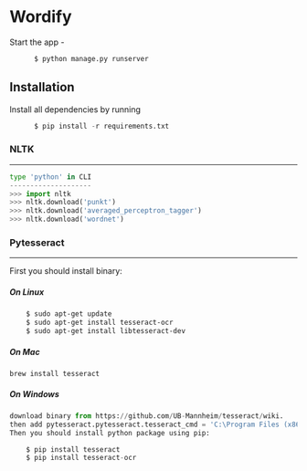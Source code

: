 # Wordify

Start the app -
```python
      $ python manage.py runserver
```

## Installation
Install all dependencies by running
```python
      $ pip install -r requirements.txt
```

### NLTK
-----
```python
type 'python' in CLI
--------------------
>>> import nltk
>>> nltk.download('punkt')
>>> nltk.download('averaged_perceptron_tagger')
>>> nltk.download('wordnet')
````
### Pytesseract
-----------
First you should install binary:
##### On Linux
```sh
    $ sudo apt-get update
    $ sudo apt-get install tesseract-ocr
    $ sudo apt-get install libtesseract-dev
```
##### On Mac
`
brew install tesseract
`
##### On Windows
```python
download binary from https://github.com/UB-Mannheim/tesseract/wiki. 
then add pytesseract.pytesseract.tesseract_cmd = 'C:\Program Files (x86)\Tesseract-OCR\tesseract.exe' to your script.
Then you should install python package using pip:

    $ pip install tesseract
    $ pip install tesseract-ocr
```

